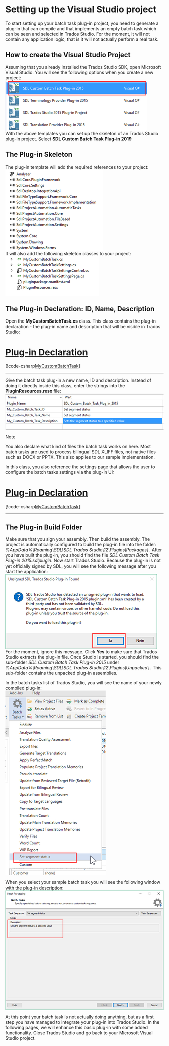 Setting up the Visual Studio project
====================================
To start setting up your batch task plug-in project, you need to generate a plug-in that can compile and that implements an empty batch task which can be seen and selected in Trados Studio. For the moment, it will not contain any application logic, that is it will not actually perform a real task.

How to create the Visual Studio Project
----------------------------------
Assuming that you already installed the Trados Studio SDK, open Microsoft Visual Studio. You will see the following options when you create a new project:
<img style="display:block; " src="images/CustomBatchTemplate.jpg" />
With the above templates you can set up the skeleton of an Trados Studio plug-in project. Select **SDL Custom Batch Task Plug-in 2019**

The Plug-in Skeleton
-------------------------------------
The plug-in template will add the required references to your project:
<img style="display:block; " src="images/References.jpg" />
It will also add the following skeleton classes to your project:
<img style="display:block; " src="images/Stubs.jpg" />

The Plug-in Declaration: ID, Name, Description</title>
--------------------------------
Open the **MyCustomBatchTask.cs** class. This class contains the plug-in declaration - the plug-in name and description that will be visible in Trados Studio:
# [Plug-in Declaration](#tab/tabid-1)
[!code-csharp[MyCustomBatchTask](code_samples/MyCustomBatchTask.cs#L16-L20)]
***
Give the batch task plug-in a new name, ID and description. Instead of doing it directly inside this class, enter the strings into the **PluginResources.resx** file:
<img style="display:block; " src="images/Resource.jpg" />

> [!NOTE]
> You also declare what kind of files the batch task works on here. Most batch tasks are used to process bilingual SDL XLIFF files, not native files such as DOCX or PPTX. This also applies to our sample implementation.


In this class, you also reference the settings page that allows the user to configure the batch tasks settings via the plug-in UI:
# [Plug-in Declaration](#tab/tabid-1)
[!code-csharp[MyCustomBatchTask](code_samples/MyCustomBatchTask.cs#L24-L26)]
***

The Plug-in Build Folder
---------------------------------------------
Make sure that you sign your assembly. Then build the assembly. The project is automatically configured to build the plug-in file into the folder: <em>%AppData%\Roaming\SDL\SDL Trados Studio\12\Plugins\Packages\ </em>. After you have built the plug-in, you should find the file *SDL Custom Batch Task Plug-in 2015.sdlplugin*. Now start Trados Studio. Because the plug-in is not yet officially signed by SDL, you will see the following message after you start the application:
<img style="display:block; " src="images/Plugin_NotSigned.jpg" />
For the moment, ignore this message. Click **Yes** to make sure that Trados Studio extracts the plug-in file. Once Studio is started, you should find the sub-folder *SDL Custom Batch Task Plug-in 2015* under <em>%AppData%\Roaming\SDL\SDL Trados Studio\12\Plugins\Unpacked\ </em>. This sub-folder contains the unpacked plug-in assemblies.

In the batch tasks list of Trados Studio, you will see the name of your newly compiled plug-in:
<img style="display:block; " src="images/SampleTaskName.jpg" />

When you select your sample batch task you will see the following window with the plug-in description:
<img style="display:block; " src="images/SampleTaskDescription.jpg" />

At this point your batch task is not actually doing anything, but as a first step you have managed to integrate your plug-in into Trados Studio. In the following pages, we will enhance this basic plug-in with some added functionality. Close Trados Studio and go back to your Microsoft Visual Studio project.
